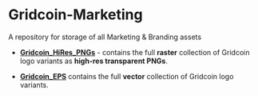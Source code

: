 # Gridcoin-Marketing
A repository for storage of all Marketing &amp; Branding assets

* <b>[Gridcoin_HiRes_PNGs](https://github.com/gridcoin-community/Gridcoin-Marketing/tree/master/Gridcoin_HiRes_PNGs)</b> - contains the full <b>raster</b> collection of Gridcoin logo variants as <b>high-res transparent PNGs</b>.

* <b>[Gridcoin_EPS](https://github.com/gridcoin-community/Gridcoin-Marketing/tree/master/Gridcoin_EPS)</b> contains the full <b>vector</b> collection of Gridcoin logo variants.
